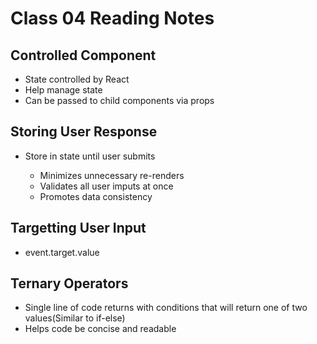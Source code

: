 # Class 04 Reading Notes

## Controlled Component

- State controlled by React
- Help manage state
- Can be passed to child components via props

## Storing User Response

- Store in state until user submits
  
  - Minimizes unnecessary re-renders
  - Validates all user imputs at once
  - Promotes data consistency 

##  Targetting User Input

- event.target.value

## Ternary Operators

- Single line of code returns with conditions that will return one of two values(Similar to if-else)
- Helps code be concise and readable
